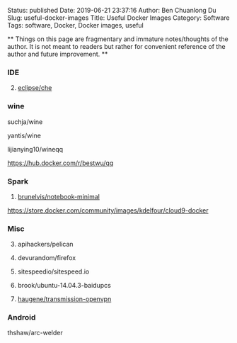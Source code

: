 Status: published
Date: 2019-06-21 23:37:16
Author: Ben Chuanlong Du
Slug: useful-docker-images
Title: Useful Docker Images
Category: Software
Tags: software, Docker, Docker images, useful

**
Things on this page are
fragmentary and immature notes/thoughts of the author.
It is not meant to readers
but rather for convenient reference of the author and future improvement.
**

### IDE

2. [eclipse/che](https://hub.docker.com/r/eclipse/che/)


### wine 

suchja/wine 

yantis/wine 

lijianying10/wineqq

https://hub.docker.com/r/bestwu/qq


### Spark

1. [brunelvis/notebook-minimal](https://hub.docker.com/r/brunelvis/notebook-minimal/)

https://store.docker.com/community/images/kdelfour/cloud9-docker

### Misc

3. apihackers/pelican

5. devurandom/firefox

7. sitespeedio/sitespeed.io

8. brook/ubuntu-14.04.3-baidupcs

2. [haugene/transmission-openvpn](https://hub.docker.com/r/haugene/transmission-openvpn/)


### Android 

thshaw/arc-welder 
